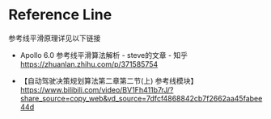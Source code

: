 # Reference Line

参考线平滑原理详见以下链接

- Apollo 6.0 参考线平滑算法解析 - steve的文章 - 知乎 https://zhuanlan.zhihu.com/p/371585754

- 【自动驾驶决策规划算法第二章第二节(上) 参考线模块】 https://www.bilibili.com/video/BV1Fh411b7rJ/?share_source=copy_web&vd_source=7dfcf4868842cb7f2662aa45fabee44d